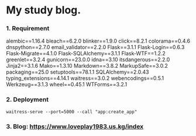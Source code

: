 # My study blog.


### 1. Requirement
alembic==1.16.4
bleach==6.2.0
blinker==1.9.0
click==8.2.1
colorama==0.4.6
dnspython==2.7.0
email_validator==2.2.0
Flask==3.1.1
Flask-Login==0.6.3
Flask-Migrate==4.1.0
Flask-SQLAlchemy==3.1.1
Flask-WTF==1.2.2
greenlet==3.2.4
gunicorn==23.0.0
idna==3.10
itsdangerous==2.2.0
Jinja2==3.1.6
Mako==1.3.10
Markdown==3.8.2
MarkupSafe==3.0.2
packaging==25.0
setuptools==78.1.1
SQLAlchemy==2.0.43
typing_extensions==4.14.1
waitress==3.0.2
webencodings==0.5.1
Werkzeug==3.1.3
wheel==0.45.1
WTForms==3.2.1

### 2. Deployment
```shell
waitress-serve --port=5000 --call "app:create_app"
```

### 3. Blog: https://www.loveplay1983.us.kg/index

 
